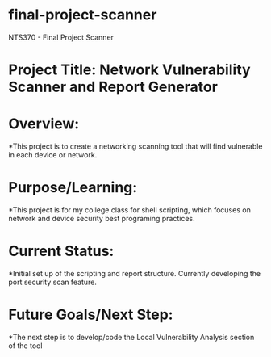 # final-project-scanner
NTS370 - Final Project Scanner
# Project Title: Network Vulnerability Scanner and Report Generator
# Overview: 
*This project is to create a networking scanning tool that will find vulnerable in each device or network.

# Purpose/Learning: 
*This project is for my college class for shell scripting, which focuses on network and device security best programing practices.

# Current Status: 
*Initial set up of the scripting and report structure. Currently developing the port security scan feature. 

# Future Goals/Next Step:  
*The next step is to develop/code the Local Vulnerability Analysis section of the tool
